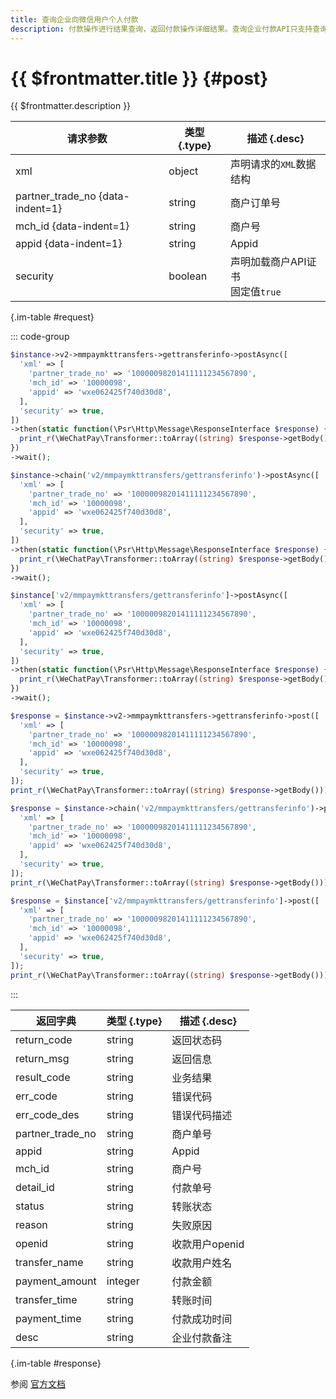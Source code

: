 ```yaml
---
title: 查询企业向微信用户个人付款
description: 付款操作进行结果查询，返回付款操作详细结果。查询企业付款API只支持查询30天内的订单，30天之前的订单请登录商户平台查询。
---
```


# {{ $frontmatter.title }} {#post}

{{ $frontmatter.description }}

| 请求参数 | 类型 {.type} | 描述 {.desc}
| --- | --- | ---
| xml | object | 声明请求的`XML`数据结构
| partner_trade_no {data-indent=1} | string | 商户订单号
| mch_id {data-indent=1} | string | 商户号
| appid {data-indent=1} | string | Appid
| security | boolean | 声明加载商户API证书<br/>固定值`true`

{.im-table #request}

::: code-group

```php [异步纯链式]
$instance->v2->mmpaymkttransfers->gettransferinfo->postAsync([
  'xml' => [
    'partner_trade_no' => '10000098201411111234567890',
    'mch_id' => '10000098',
    'appid' => 'wxe062425f740d30d8',
  ],
  'security' => true,
])
->then(static function(\Psr\Http\Message\ResponseInterface $response) {
  print_r(\WeChatPay\Transformer::toArray((string) $response->getBody()));
})
->wait();
```

```php [异步声明式]
$instance->chain('v2/mmpaymkttransfers/gettransferinfo')->postAsync([
  'xml' => [
    'partner_trade_no' => '10000098201411111234567890',
    'mch_id' => '10000098',
    'appid' => 'wxe062425f740d30d8',
  ],
  'security' => true,
])
->then(static function(\Psr\Http\Message\ResponseInterface $response) {
  print_r(\WeChatPay\Transformer::toArray((string) $response->getBody()));
})
->wait();
```

```php [异步属性式]
$instance['v2/mmpaymkttransfers/gettransferinfo']->postAsync([
  'xml' => [
    'partner_trade_no' => '10000098201411111234567890',
    'mch_id' => '10000098',
    'appid' => 'wxe062425f740d30d8',
  ],
  'security' => true,
])
->then(static function(\Psr\Http\Message\ResponseInterface $response) {
  print_r(\WeChatPay\Transformer::toArray((string) $response->getBody()));
})
->wait();
```

```php [同步纯链式]
$response = $instance->v2->mmpaymkttransfers->gettransferinfo->post([
  'xml' => [
    'partner_trade_no' => '10000098201411111234567890',
    'mch_id' => '10000098',
    'appid' => 'wxe062425f740d30d8',
  ],
  'security' => true,
]);
print_r(\WeChatPay\Transformer::toArray((string) $response->getBody()));
```

```php [同步声明式]
$response = $instance->chain('v2/mmpaymkttransfers/gettransferinfo')->post([
  'xml' => [
    'partner_trade_no' => '10000098201411111234567890',
    'mch_id' => '10000098',
    'appid' => 'wxe062425f740d30d8',
  ],
  'security' => true,
]);
print_r(\WeChatPay\Transformer::toArray((string) $response->getBody()));
```

```php [同步属性式]
$response = $instance['v2/mmpaymkttransfers/gettransferinfo']->post([
  'xml' => [
    'partner_trade_no' => '10000098201411111234567890',
    'mch_id' => '10000098',
    'appid' => 'wxe062425f740d30d8',
  ],
  'security' => true,
]);
print_r(\WeChatPay\Transformer::toArray((string) $response->getBody()));
```

:::

| 返回字典 | 类型 {.type} | 描述 {.desc}
| --- | --- | ---
| return_code | string | 返回状态码
| return_msg | string | 返回信息
| result_code | string | 业务结果
| err_code | string | 错误代码
| err_code_des | string | 错误代码描述
| partner_trade_no | string | 商户单号
| appid | string | Appid
| mch_id | string | 商户号
| detail_id | string | 付款单号
| status | string | 转账状态
| reason | string | 失败原因
| openid | string | 收款用户openid
| transfer_name | string | 收款用户姓名
| payment_amount | integer | 付款金额
| transfer_time | string | 转账时间
| payment_time | string | 付款成功时间
| desc | string | 企业付款备注

{.im-table #response}

参阅 [官方文档](https://pay.weixin.qq.com/wiki/doc/api/tools/mch_pay.php?chapter=14_3)
